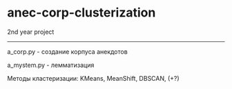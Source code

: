 # anec-corp-clusterization
2nd year project
***
a_corp.py - создание корпуса анекдотов

a_mystem.py - лемматизация

Методы кластеризации: KMeans, MeanShift, DBSCAN, (+?)
